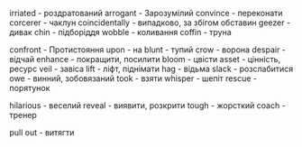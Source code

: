 irriated - роздратований
arrogant - Зарозумілий
convince - переконати
corcerer - чаклун
coincidentally - випадково, за збігом обставин
geezer - дивак
chin - підборіддя
wobble - коливання
coffin - труна

confront - Протистояння
upon - на
blunt - тупий
crow - ворона
despair - відчай
enhance - покращити, посилити
bloom - цвісти
asset - цінність, ресурс
veil - завіса
lift - ліфт, піднімати
hag - відьма
slack - розслабитися
owe - винний, зобовязаний
took - взяти
whisper - шепіт
rescue - порятунок

hilarious - веселий
reveal - виявити, розкрити
tough - жорсткий
coach - тренер


pull out - витягти